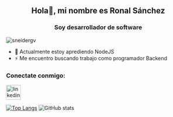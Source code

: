 <h2 align="center"> Hola👋, mi nombre es Ronal Sánchez</h2>
<h3 align="center">Soy desarrollador de software</h3>


<p align="left"> <img src="https://komarev.com/ghpvc/?username=SebastianMH14&label=Profile%20views&color=0e75b6&style=flat%22" alt="sneidergv" /> </p>

- 🌱 Actualmente estoy aprediendo NodeJS
- ⚡ Me encuentro buscando trabajo como programador Backend

<h3 align="left">Conectate conmigo:</h3>

[<img src='https://cdn.jsdelivr.net/npm/simple-icons@3.0.1/icons/linkedin.svg' alt='linkedin' height='40'>](https://www.linkedin.com/in/sronaal/)  


[![Top Langs](https://github-readme-stats.vercel.app/api?username=sronaal)](https://github.com/anuraghazra/github-readme-stats)
![GitHub stats](https://github-readme-stats.vercel.app/api?username=sronaal&show_icons=true)
